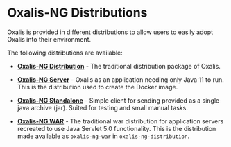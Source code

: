# Oxalis-NG Distributions

Oxalis is provided in different distributions to allow users to easily adopt Oxalis into their environment.

The following distributions are available:

* **[Oxalis-NG Distribution](/oxalis-ng-dist/oxalis-ng-distribution)** -
    The traditional distribution package of Oxalis.

* **[Oxalis-NG Server](/oxalis-ng-dist/oxalis-ng-server)** - 
    Oxalis as an application needing only Java 11 to run. 
    This is the distribution used to create the Docker image. 

* **[Oxalis-NG Standalone](/oxalis-ng-dist/oxalis-ng-standalone)** -
    Simple client for sending provided as a single java archive (jar).
    Suited for testing and small manual tasks.

* **[Oxalis-NG WAR](/oxalis-ng-dist/oxalis-ng-war)** - 
    The traditional war distribution for application servers recreated to use Java Servlet 5.0 functionality.
    This is the distribution made available as `oxalis-ng-war` in `oxalis-ng-distribution`.